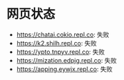 # 网页状态
- https://chatai.cokio.repl.co: 失败
- https://k2.shilh.repl.co: 失败
- https://ypto.tnpyv.repl.co: 失败
- https://mization.edpjg.repl.co: 失败
- https://apping.eywjx.repl.co: 失败
